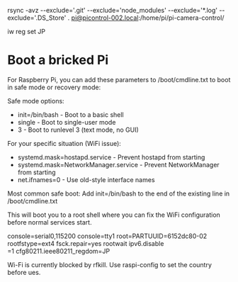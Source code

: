 
rsync -avz --exclude='.git' --exclude='node_modules' --exclude='*.log' --exclude='.DS_Store' .
pi@picontrol-002.local:/home/pi/pi-camera-control/

iw reg set JP

# Boot a bricked Pi
For Raspberry Pi, you can add these parameters to /boot/cmdline.txt to boot in safe mode or recovery mode:

Safe mode options:
- init=/bin/bash - Boot to a basic shell
- single - Boot to single-user mode
- 3 - Boot to runlevel 3 (text mode, no GUI)

For your specific situation (WiFi issue):
- systemd.mask=hostapd.service - Prevent hostapd from starting
- systemd.mask=NetworkManager.service - Prevent NetworkManager from starting
- net.ifnames=0 - Use old-style interface names

Most common safe boot:
Add init=/bin/bash to the end of the existing line in /boot/cmdline.txt

This will boot you to a root shell where you can fix the WiFi configuration before normal services start.


console=serial0,115200 console=tty1 root=PARTUUID=6152dc80-02 rootfstype=ext4 fsck.repair=yes rootwait ipv6.disable\
=1 cfg80211.ieee80211_regdom=JP

Wi-Fi is currently blocked by rfkill.
Use raspi-config to set the country before ues.